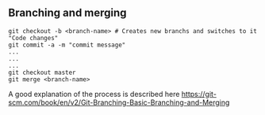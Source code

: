 ## Branching and merging
```
git checkout -b <branch-name> # Creates new branchs and switches to it
"Code changes"
git commit -a -m "commit message"
...
...
...
git checkout master
git merge <branch-name>
```

A good explanation of the process is described here
https://git-scm.com/book/en/v2/Git-Branching-Basic-Branching-and-Merging